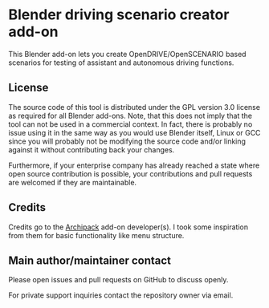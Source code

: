 # Blender driving scenario creator add-on

This Blender add-on lets you create OpenDRIVE/OpenSCENARIO based scenarios for
testing of assistant and autonomous driving functions.

## License

The source code of this tool is distributed under the GPL version 3.0 license as
required for all Blender add-ons. Note, that this does not imply that the tool
can not be used in a commercial context. In fact, there is probably no issue
using it in the same way as you would use Blender itself, Linux or GCC since you
will probably not be modifying the source code and/or linking against it without
contributing back your changes.

Furthermore, if your enterprise company has already reached a state where open
source contribution is possible, your contributions and pull requests are
welcomed if they are maintainable.

## Credits

Credits go to the [Archipack](https://github.com/s-leger/archipack) add-on
developer(s). I took some inspiration from them for basic functionality like
menu structure.

## Main author/maintainer contact

Please open issues and pull requests on GitHub to discuss openly.

For private support inquiries contact the repository owner via email.
